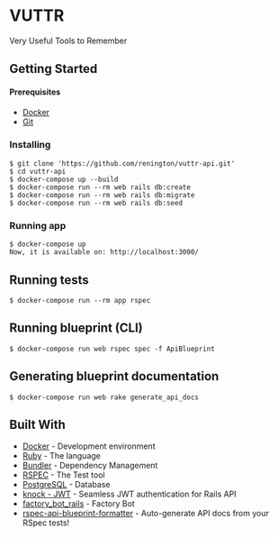 # VUTTR
Very Useful Tools to Remember

## Getting Started
#### Prerequisites
- [Docker](https://www.docker.com/)
- [Git](https://git-scm.com/)

### Installing
```
$ git clone 'https://github.com/renington/vuttr-api.git'
$ cd vuttr-api
$ docker-compose up --build
$ docker-compose run --rm web rails db:create
$ docker-compose run --rm web rails db:migrate
$ docker-compose run --rm web rails db:seed
```

### Running app
```
$ docker-compose up
Now, it is available on: http://localhost:3000/
```

## Running tests
```
$ docker-compose run --rm app rspec
```

## Running blueprint (CLI)
```
$ docker-compose run web rspec spec -f ApiBlueprint
```

## Generating blueprint documentation
```
$ docker-compose run web rake generate_api_docs
```

## Built With

* [Docker](http://www.dropwizard.io/1.0.2/docs/) - Development environment
* [Ruby](https://www.ruby-lang.org/) - The language 
* [Bundler](https://bundler.io/) - Dependency Management
* [RSPEC](https://rspec.info/) - The Test tool 
* [PostgreSQL](https://www.postgresql.org/) - Database
* [knock - JWT](https://github.com/nsarno/knock) - Seamless JWT authentication for Rails API
* [factory_bot_rails](https://github.com/thoughtbot/factory_bot_rails) - Factory Bot
* [rspec-api-blueprint-formatter](https://github.com/nambrot/rspec-api-blueprint-formatter) - Auto-generate API docs from your RSpec tests!
